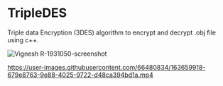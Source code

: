 # TripleDES
Triple data Encryption (3DES) algorithm to encrypt and decrypt .obj file using c++.


![Vignesh R-1931050-screenshot](https://user-images.githubusercontent.com/66480834/163659899-3344602e-8a15-404e-b2d2-5be1246fc349.png)


https://user-images.githubusercontent.com/66480834/163659918-679e8763-9e88-4025-9722-d48ca394bd1a.mp4

